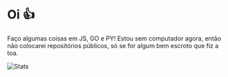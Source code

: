 Oi 👍
=================
Faço algumas coisas em JS, GO e PY! Estou sem computador agora, então não colocarei repositórios públicos, só se for algum bem escroto que fiz a toa.

![Stats](https://github-readme-stats.vercel.app/api?username=trywesley&show_icons=true)

<!--
**trywesley/trywesley** is a ✨ _special_ ✨ repository because its `README.md` (this file) appears on your GitHub profile.

Here are some ideas to get you started:

- 🔭 I’m currently working on ...
- 🌱 I’m currently learning ...
- 👯 I’m looking to collaborate on ...
- 🤔 I’m looking for help with ...
- 💬 Ask me about ...
- 📫 How to reach me: ...
- 😄 Pronouns: ...
- ⚡ Fun fact: ...
-->
